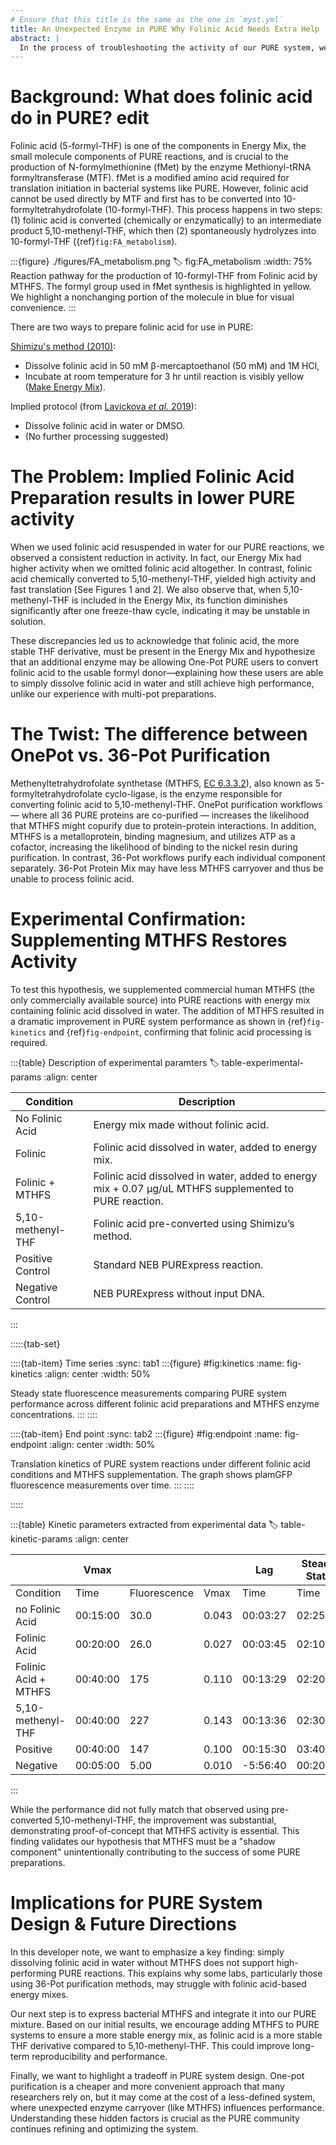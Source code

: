 ```yaml
---
# Ensure that this title is the same as the one in `myst.yml`
title: An Unexpected Enzyme in PURE Why Folinic Acid Needs Extra Help
abstract: |
  In the process of troubleshooting the activity of our PURE system, we stumbled upon a surprising discovery: folinic acid — a key ingredient in Energy Mix involved in translation initiation — doesn’t work as expected unless isomerized, either chemically by the experimenter or by an enzyme (methenyltetrahydrofolate synthetase, MTHFS) in the PURE reaction. This enzyme isn’t formally one of the 36 proteins in Protein Mix. We hypothesize it co-purifies with the other proteins during OnePot protein purification and not in commercial preparations. If MTHFS is absent and folinic acid is not prepared correctly, translation efficiency drops dramatically. Here’s the story of how we found this hidden helper and what it means for future PURE systems.
---
```


# Background: What does folinic acid do in PURE? edit

Folinic acid (5-formyl-THF) is one of the components in Energy Mix, the small molecule components of PURE reactions, and is crucial to the production of N-formylmethionine (fMet) by the enzyme Methionyl-tRNA formyltransferase (MTF). fMet is a modified amino acid required for translation initiation in bacterial systems like PURE. However, folinic acid cannot be used directly by MTF and first has to be converted into 10-formyltetrahydrofolate (10-formyl-THF). This process happens in two steps: (1) folinic acid is converted (chemically or enzymatically) to an intermediate product 5,10-methenyl-THF, which then (2) spontaneously hydrolyzes into 10-formyl-THF ({ref}`fig:FA_metabolism`).

:::{figure} ./figures/FA_metabolism.png
:label: fig:FA_metabolism
:width: 75%
Reaction pathway for the production of 10-formyl-THF from Folinic acid by MTHFS. The formyl group used in fMet synthesis is highlighted in yellow. We highlight a nonchanging portion of the molecule in blue for visual convenience.
:::

There are two ways to prepare folinic acid for use in PURE:

[Shimizu's method (2010)](https://doi.org/10.1007/978-1-60327-331-2_2):

- Dissolve folinic acid in 50 mM β-mercaptoethanol (50 mM) and 1M HCl,
- Incubate at room temperature for 3 hr until reaction is visibly yellow ([Make Energy Mix](https://www.notion.so/Make-Energy-Mix-c21a30ad7dc140a4aa44bdd9c1bea375?pvs=21)).

Implied protocol (from [Lavickova *et al.* 2019](https://doi.org/10.1021/acssynbio.8b00427
)):

- Dissolve folinic acid in water or DMSO.
- (No further processing suggested)

# The Problem: Implied Folinic Acid Preparation results in lower PURE activity

When we used folinic acid resuspended in water for our PURE reactions, we observed a consistent reduction in activity. In fact, our Energy Mix had higher activity when we omitted folinic acid altogether. In contrast, folinic acid chemically converted to 5,10-methenyl-THF, yielded high activity and fast translation [See Figures 1 and 2]. We also observe that, when 5,10-methenyl-THF is included in the Energy Mix, its function diminishes significantly after one freeze-thaw cycle, indicating it may be unstable in solution. 

These discrepancies led us to acknowledge that folinic acid, the more stable THF derivative, must be present in the Energy Mix and hypothesize that an additional enzyme may be allowing One-Pot PURE users to convert folinic acid to the usable formyl donor—explaining how these users are able to simply dissolve folinic acid in water and still achieve high performance, unlike our experience with multi-pot preparations.

# The Twist: The difference between OnePot vs. 36-Pot Purification

Methenyltetrahydrofolate synthetase (MTHFS, [EC 6.3.3.2](https://ecocyc.org/account-required.shtml?redirect=http%3a%2f%2fecocyc.org%2freaction%3forgid%3dECOLI%26id%3d5-FORMYL-THF-CYCLO-LIGASE-RXN)), also known as 5-formyltetrahydrofolate cyclo-ligase, is the enzyme responsible for converting folinic acid to 5,10-methenyl-THF. OnePot purification workflows — where all 36 PURE proteins are co-purified  — increases the likelihood that MTHFS might copurify due to protein-protein interactions. In addition, MTHFS is a metalloprotein, binding magnesium, and utilizes ATP as a cofactor, increasing the likelihood of binding to the nickel resin during purification. In contrast, 36-Pot workflows purify each individual component separately. 36-Pot Protein Mix may have less MTHFS carryover and thus be unable to process folinic acid.

# Experimental Confirmation: Supplementing MTHFS Restores Activity

To test this hypothesis, we supplemented commercial human MTHFS (the only commercially available source) into PURE reactions with energy mix containing folinic acid dissolved in water. The addition of MTHFS resulted in a dramatic improvement in PURE system performance as shown in {ref}`fig-kinetics` and {ref}`fig-endpoint`, confirming that folinic acid processing is required. 

:::{table} Description of experimental paramters
:label: table-experimental-params
:align: center

| Condition | Description |
| --- | --- |
| No Folinic Acid  | Energy mix made without folinic acid. |
| Folinic  | Folinic acid dissolved in water, added to energy mix. |
| Folinic + MTHFS  | Folinic acid dissolved in water, added to energy mix + 0.07 µg/uL MTHFS supplemented to PURE reaction.  |
| 5,10-methenyl-THF | Folinic acid pre-converted using Shimizu’s method. |
| Positive Control | Standard NEB PURExpress reaction. |
| Negative Control | NEB PURExpress without input DNA. |

:::

:::::{tab-set}

::::{tab-item} Time series
:sync: tab1
:::{figure} #fig:kinetics
:name: fig-kinetics
:align: center
:width: 50%

Steady state fluorescence measurements comparing PURE system performance across different folinic acid preparations and MTHFS enzyme concentrations. 
:::
::::

::::{tab-item} End point
:sync: tab2
:::{figure} #fig:endpoint
:name: fig-endpoint
:align: center
:width: 50%

Translation kinetics of PURE system reactions under different folinic acid conditions and MTHFS supplementation. The graph shows plamGFP fluorescence measurements over time.
:::
::::

:::::

:::{table} Kinetic parameters extracted from experimental data
:label: table-kinetic-params
:align: center

|  | Vmax |  |  | Lag | Steady State |  |
| --- | --- | --- | --- | --- | --- | --- |
| Condition | Time | Fluorescence | Vmax | Time | Time | Fluorescence |
| no Folinic Acid | 00:15:00 | 30.0 | 0.043 | 00:03:27 | 02:25:00 | 114 |
| Folinic Acid | 00:20:00 | 26.0 | 0.027 | 00:03:45 | 02:10:00 | 72 |
| Folinic Acid + MTHFS | 00:40:00 | 175 | 0.110 | 00:13:29 | 02:20:00 | 347 |
| 5,10-methenyl-THF | 00:40:00 | 227 | 0.143 | 00:13:36 | 02:30:00 | 633 |
| Positive | 00:40:00 | 147 | 0.100 | 00:15:30 | 03:40:00 | 660 |
| Negative | 00:05:00 | 5.00 | 0.010 | -5:56:40 | 00:20:00 | 5 |

:::

While the performance did not fully match that observed using pre-converted 5,10-methenyl-THF, the improvement was substantial, demonstrating proof-of-concept that MTHFS activity is essential. This finding validates our hypothesis that MTHFS must be a "shadow component" unintentionally contributing to the success of some PURE preparations.

# Implications for PURE System Design & Future Directions 

In this developer note, we want to emphasize a key finding: simply dissolving folinic acid in water without MTHFS does not support high-performing PURE reactions. This explains why some labs, particularly those using 36-Pot purification methods, may struggle with folinic acid-based energy mixes.

Our next step is to express bacterial MTHFS and integrate it into our PURE mixture. Based on our initial results, we encourage adding MTHFS to PURE systems to ensure a more stable energy mix, as folinic acid is a more stable THF derivative compared to 5,10-methenyl-THF. This could improve long-term reproducibility and performance.

Finally, we want to highlight a tradeoff in PURE system design. One-pot purification is a cheaper and more convenient approach that many researchers rely on, but it may come at the cost of a less-defined system, where unexpected enzyme carryover (like MTHFS) influences performance. Understanding these hidden factors is crucial as the PURE community continues refining and optimizing the system.
